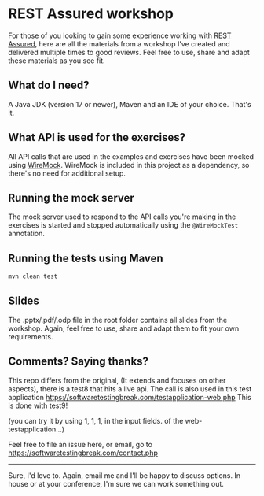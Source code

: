 REST Assured workshop
==================
For those of you looking to gain some experience working with [REST Assured](http://rest-assured.io/), here are all the materials from a workshop I've created and delivered multiple times to good reviews. Feel free to use, share and adapt these materials as you see fit.

What do I need?
---
A Java JDK (version 17 or newer), Maven and an IDE of your choice. That's it.

What API is used for the exercises?
---
All API calls that are used in the examples and exercises have been mocked using [WireMock](http://wiremock.org/). WireMock is included in this project as a dependency, so there's no need for additional setup.

Running the mock server
---
The mock server used to respond to the API calls you're making in the exercises is started and stopped automatically using the `@WireMockTest` annotation.


Running the tests using Maven
---

```bash
mvn clean test
```

Slides
---
The .pptx/.pdf/.odp file in the root folder contains all slides from the workshop. Again, feel free to use, share and adapt them to fit your own requirements.

Comments? Saying thanks?
---
This repo differs from the original,
(It extends and focuses on other aspects), there is a test8 that hits a live api.
The call is also used in this test application https://softwaretestingbreak.com/testapplication-web.php
This is done with test9!

(you can try it by using 1, 1, 1, in the input fields. of the web-testapplication...)

Feel free to file an issue here, or email, go to https://softwaretestingbreak.com/contact.php

---
Sure, I'd love to. Again, email me and I'll be happy to discuss options. In house or at your conference, I'm sure we can work something out.
